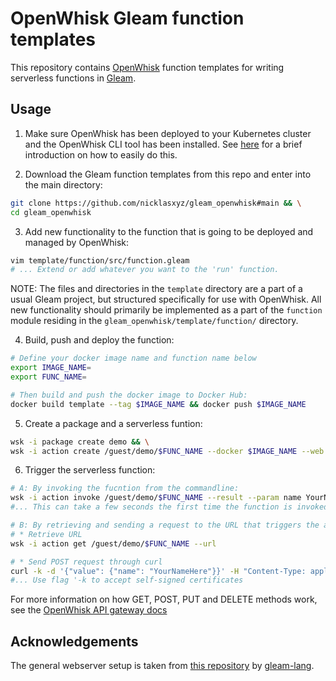 
# OpenWhisk Gleam function templates

This repository contains [OpenWhisk](https://openwhisk.apache.org/) function templates for writing serverless functions in [Gleam](https://github.com/gleam-lang/gleam).

## Usage

1. Make sure OpenWhisk has been deployed to your Kubernetes cluster and the OpenWhisk CLI tool has been installed. See [here](./setup/OpenWhisk.md) for a brief introduction on how to easily do this.

2. Download the Gleam function templates from this repo and enter into the main directory:

```bash
git clone https://github.com/nicklasxyz/gleam_openwhisk#main && \
cd gleam_openwhisk
```

3. Add new functionality to the function that is going to be deployed and managed by OpenWhisk:

``` bash
vim template/function/src/function.gleam
# ... Extend or add whatever you want to the 'run' function.  
```

NOTE: The files and directories in the `template` directory are a part of a usual Gleam project, but structured specifically for use with OpenWhisk. All new functionality should primarily be implemented as a part of the `function` module residing in the `gleam_openwhisk/template/function/` directory.

4. Build, push and deploy the function:

```bash
# Define your docker image name and function name below
export IMAGE_NAME=
export FUNC_NAME=

# Then build and push the docker image to Docker Hub:
docker build template --tag $IMAGE_NAME && docker push $IMAGE_NAME
```

5. Create a package and a serverless funtion:

```bash
wsk -i package create demo && \
wsk -i action create /guest/demo/$FUNC_NAME --docker $IMAGE_NAME --web true
```

6. Trigger the serverless function:

```bash
# A: By invoking the fucntion from the commandline:
wsk -i action invoke /guest/demo/$FUNC_NAME --result --param name YourNameHere
#... This can take a few seconds the first time the function is invoked

# B: By retrieving and sending a request to the URL that triggers the action:
# * Retrieve URL
wsk -i action get /guest/demo/$FUNC_NAME --url

# * Send POST request through curl
curl -k -d '{"value": {"name": "YourNameHere"}}' -H "Content-Type: application/json" -X POST https://localhost:31001/api/v1/web/guest/demo/$FUNC_NAME; echo
#... Use flag '-k to accept self-signed certificates
```

For more information on how GET, POST, PUT and DELETE methods work, see the [OpenWhisk API gateway docs](https://github.com/apache/openwhisk/blob/master/docs/apigateway.md)

## Acknowledgements

The general webserver setup is taken from [this repository](https://github.com/gleam-lang/example-echo-server) by [gleam-lang](https://github.com/gleam-lang).